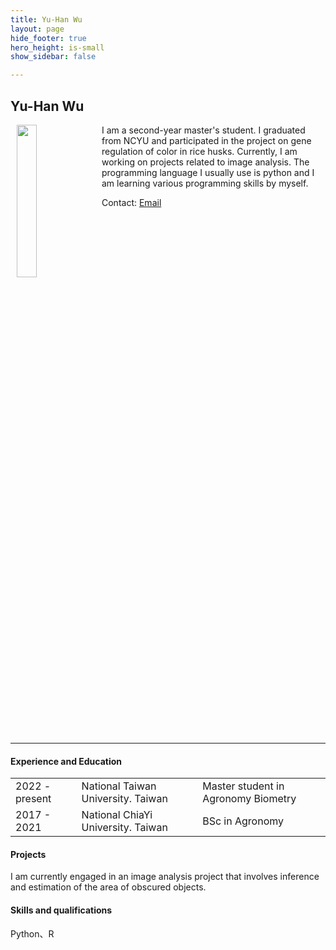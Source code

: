 ```yaml
---
title: Yu-Han Wu
layout: page
hide_footer: true
hero_height: is-small
show_sidebar: false

---
```


## Yu-Han Wu
<img src="{{site.url}}/img/yu_han_wu.jpg" align="left" hspace="10" width="25%">
I am a second-year master's student. I graduated from NCYU and participated in the project on gene regulation of color in rice husks. 
Currently, I am working on projects related to image analysis.
The programming language I usually use is python and I am learning various programming skills by myself.


Contact:
<i class="fas fa-at"></i> [Email](mailto:jack57648893@gmail.com)


<!--
<i class="fab fa-github"></i> [Github]()  
<i class="fab fa-linkedin"></i> [LinkedIn]()
<i class="fab fa-google"></i> [Google Scholar]()  
-->

<br clear="all">
<hr class="solid">

#### Experience and Education

| | | |
| --- | --- | --- |
| 2022 - present  | National Taiwan University.  Taiwan |  Master student in Agronomy Biometry |
| 2017 - 2021  | National ChiaYi University.  Taiwan |  BSc in Agronomy |


#### Projects
I am currently engaged in an image analysis project that involves inference and estimation of the area of obscured objects.

#### Skills and qualifications
Python、R
